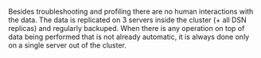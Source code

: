 Besides troubleshooting and profiling there are no human interactions with the data. The data is replicated on 3 servers inside the cluster (+ all DSN replicas) and regularly backuped. When there is any operation on top of data being performed that is not already automatic, it is always done only on a single server out of the cluster.